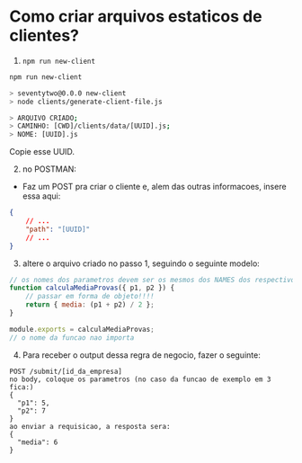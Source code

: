 # Como criar arquivos estaticos de clientes?

1. `npm run new-client`

```bash
npm run new-client

> seventytwo@0.0.0 new-client
> node clients/generate-client-file.js

> ARQUIVO CRIADO;
> CAMINHO: [CWD]/clients/data/[UUID].js;
> NOME: [UUID].js
```

Copie esse UUID.

2. no POSTMAN:

-   Faz um POST pra criar o cliente e, alem das outras informacoes, insere essa aqui:

```json
{
    // ...
    "path": "[UUID]"
    // ...
}
```

3. altere o arquivo criado no passo 1, seguindo o seguinte modelo:

```js
// os nomes dos parametros devem ser os mesmos dos NAMES dos respectivos inputs no front
function calculaMediaProvas({ p1, p2 }) {
    // passar em forma de objeto!!!!
    return { media: (p1 + p2) / 2 };
}

module.exports = calculaMediaProvas;
// o nome da funcao nao importa
```

4. Para receber o output dessa regra de negocio, fazer o seguinte:

```plaintext
POST /submit/[id_da_empresa]
no body, coloque os parametros (no caso da funcao de exemplo em 3 fica:)
{
  "p1": 5,
  "p2": 7
}
ao enviar a requisicao, a resposta sera:
{
  "media": 6
}
```
